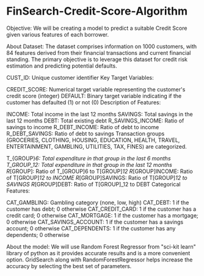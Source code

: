 # FinSearch-Credit-Score-Algorithm
Objective: We will be creating a model to predict a suitable Credit Score given various features of each borrower.

About Dataset:
The dataset comprises information on 1000 customers, with 84 features derived from their financial transactions and current financial standing. The primary objective is to leverage this dataset for credit risk estimation and predicting potential defaults.

CUST_ID: Unique customer identifier
Key Target Variables:

CREDIT_SCORE: Numerical target variable representing the customer's credit score (integer)
DEFAULT: Binary target variable indicating if the customer has defaulted (1) or not (0)
Description of Features:

INCOME: Total income in the last 12 months
SAVINGS: Total savings in the last 12 months
DEBT: Total existing debt
R_SAVINGS_INCOME: Ratio of savings to income
R_DEBT_INCOME: Ratio of debt to income
R_DEBT_SAVINGS: Ratio of debt to savings
Transaction groups (GROCERIES, CLOTHING, HOUSING, EDUCATION, HEALTH, TRAVEL, ENTERTAINMENT, GAMBLING, UTILITIES, TAX, FINES) are categorized.

T_{GROUP}_6: Total expenditure in that group in the last 6 months
T_GROUP_12: Total expenditure in that group in the last 12 months
R_[GROUP]: Ratio of T_[GROUP]6 to T[GROUP]_12
R_[GROUP]INCOME: Ratio of T[GROUP]_12 to INCOME
R_[GROUP]SAVINGS: Ratio of T[GROUP]_12 to SAVINGS
R_[GROUP]DEBT: Ratio of T[GROUP]_12 to DEBT
Categorical Features:

CAT_GAMBLING: Gambling category (none, low, high)
CAT_DEBT: 1 if the customer has debt; 0 otherwise
CAT_CREDIT_CARD: 1 if the customer has a credit card; 0 otherwise
CAT_MORTGAGE: 1 if the customer has a mortgage; 0 otherwise
CAT_SAVINGS_ACCOUNT: 1 if the customer has a savings account; 0 otherwise
CAT_DEPENDENTS: 1 if the customer has any dependents; 0 otherwise

About the model:
We will use Random Forest Regressor from "sci-kit learn" library of python as it provides accurate results and is a more convenient option.
GridSearch along with RandomForestRegressor helps increase the accuracy by selecting the best set of parameters.

